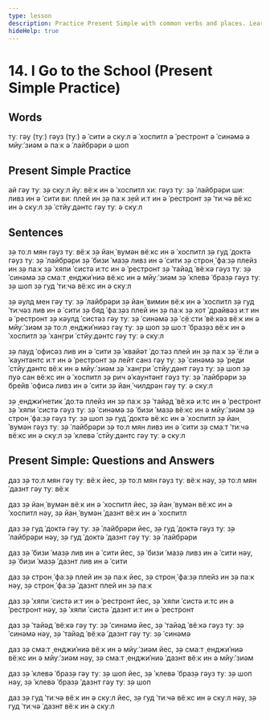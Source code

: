 ```yaml
---
type: lesson
description: Practice Present Simple with common verbs and places. Learn to express daily activities using simple present tense with articles.
hideHelp: true
---
```


# 14. I Go to the School (Present Simple Practice)

## Words

туː гəу (туː)
гəуз (туː)
ə ˈсити
ə скуːл
ə ˈхоспитл
ə ˈрестронт
ə ˈсинəмə
ə мйуːˈзиəм
ə паːк
ə ˈлайбрəри
ə шоп

## Present Simple Practice

ай гəу туː з̣ə скуːл
йуː вёːк ин ə ˈхоспитл
хиː гəуз туː з̣ə ˈлайбрəри
шиː ливз ин ə ˈсити
виː плей ин з̣ə паːк
з̣ей иːт ин ə ˈрестронт
з̣ə ˈтиːчə вёːкс ин ə скуːл
з̣ə ˈстйуːдəнтс гəу туː ə скуːл

## Sentences

з̣ə тоːл мян гəуз туː вёːк
з̣ə йан̣ ˈвумəн вёːкс ин ə ˈхоспитл
з̣ə гуд ˈдоктə гəуз туː з̣ə ˈлайбрəри
з̣ə ˈбизи ˈмаз̣ə ливз ин ə ˈсити
з̣ə строн̣ ˈфаːз̣ə плейз ин з̣ə паːк
з̣ə ˈхяпи ˈсистə иːтс ин ə ˈрестронт
з̣ə ˈтайəд ˈвёːкə гəуз туː з̣ə ˈсинəмə
з̣ə смаːт ˌенджиˈниə вёːкс ин ə мйуːˈзиəм
з̣ə ˈклевə ˈбраз̣ə гəуз туː з̣ə шоп
з̣ə гуд ˈтиːчə вёːкс ин ə скуːл

з̣ə əулд мен гəу туː з̣ə ˈлайбрəри
з̣ə йан̣ ˈвимин вёːк ин ə ˈхоспитл
з̣ə гуд ˈтиːчəз лив ин ə ˈсити
з̣ə бяд ˈфаːз̣əз плей ин з̣ə паːк
з̣ə хот ˈдрайвəз иːт ин ə ˈрестронт
з̣ə кəулд ˈсистəз гəу туː з̣ə ˈсинəмə
з̣ə ˈс̣ёːсти ˈвёːкəз вёːк ин ə мйуːˈзиəм
з̣ə тоːл ˌенджиˈниəз гəу туː з̣ə шоп
з̣ə шоːт ˈбраз̣əз вёːк ин ə ˈхоспитл
з̣ə ˈхан̣гри ˈстйуːдəнтс гəу туː ə скуːл

з̣ə лауд ˈофисəз лив ин ə ˈсити
з̣ə ˈквайəт ˈдоːтəз плей ин з̣ə паːк
з̣ə ˈёːли əˈкаунтəнтс иːт ин ə ˈрестронт
з̣ə лейт санз гəу туː з̣ə ˈсинəмə
з̣ə ˈреди ˈстйуːдəнтс вёːк ин ə мйуːˈзиəм
з̣ə ˈхан̣гри ˈстйуːдəнт гəуз туː з̣ə шоп
з̣ə пуə сан вёːкс ин ə ˈхоспитл
з̣ə рич əˈкаунтəнт гəуз туː з̣ə ˈлайбрəри
з̣ə брейв ˈофисə ливз ин ə ˈсити
з̣ə йан̣ ˈчилдрəн гəу туː ə скуːл

з̣ə ˌенджиˈнетик ˈдоːтə плейз ин з̣ə паːк
з̣ə ˈтайəд ˈвёːкə иːтс ин ə ˈрестронт
з̣ə ˈхяпи ˈсистə гəуз туː з̣ə ˈсинəмə
з̣ə ˈбизи ˈмаз̣ə вёːкс ин ə мйуːˈзиəм
з̣ə строн̣ ˈфаːз̣ə гəуз туː з̣ə шоп
з̣ə гуд ˈдоктə вёːкс ин ə ˈхоспитл
з̣ə йан̣ ˈвумəн гəуз туː з̣ə ˈлайбрəри
з̣ə тоːл мян ливз ин ə ˈсити
з̣ə смаːт ˈтиːчə вёːкс ин ə скуːл
з̣ə ˈклевə ˈстйуːдəнтс гəу туː ə скуːл

## Present Simple: Questions and Answers

даз з̣ə тоːл мян гəу туː вёːк
йес, з̣ə тоːл мян гəуз туː вёːк
нəу, з̣ə тоːл мян ˈдазнт гəу туː вёːк

даз з̣ə йан̣ ˈвумəн вёːк ин ə ˈхоспитл
йес, з̣ə йан̣ ˈвумəн вёːкс ин ə ˈхоспитл
нəу, з̣ə йан̣ ˈвумəн ˈдазнт вёːк ин ə ˈхоспитл

даз з̣ə гуд ˈдоктə гəу туː з̣ə ˈлайбрəри
йес, з̣ə гуд ˈдоктə гəуз туː з̣ə ˈлайбрəри
нəу, з̣ə гуд ˈдоктə ˈдазнт гəу туː з̣ə ˈлайбрəри

даз з̣ə ˈбизи ˈмаз̣ə лив ин ə ˈсити
йес, з̣ə ˈбизи ˈмаз̣ə ливз ин ə ˈсити
нəу, з̣ə ˈбизи ˈмаз̣ə ˈдазнт лив ин ə ˈсити

даз з̣ə строн̣ ˈфаːз̣ə плей ин з̣ə паːк
йес, з̣ə строн̣ ˈфаːз̣ə плейз ин з̣ə паːк
нəу, з̣ə строн̣ ˈфаːз̣ə ˈдазнт плей ин з̣ə паːк

даз з̣ə ˈхяпи ˈсистə иːт ин ə ˈрестронт
йес, з̣ə ˈхяпи ˈсистə иːтс ин ə ˈрестронт
нəу, з̣ə ˈхяпи ˈсистə ˈдазнт иːт ин ə ˈрестронт

даз з̣ə ˈтайəд ˈвёːкə гəу туː з̣ə ˈсинəмə
йес, з̣ə ˈтайəд ˈвёːкə гəуз туː з̣ə ˈсинəмə
нəу, з̣ə ˈтайəд ˈвёːкə ˈдазнт гəу туː з̣ə ˈсинəмə

даз з̣ə смаːт ˌенджиˈниə вёːк ин ə мйуːˈзиəм
йес, з̣ə смаːт ˌенджиˈниə вёːкс ин ə мйуːˈзиəм
нəу, з̣ə смаːт ˌенджиˈниə ˈдазнт вёːк ин ə мйуːˈзиəм

даз з̣ə ˈклевə ˈбраз̣ə гəу туː з̣ə шоп
йес, з̣ə ˈклевə ˈбраз̣ə гəуз туː з̣ə шоп
нəу, з̣ə ˈклевə ˈбраз̣ə ˈдазнт гəу туː з̣ə шоп

даз з̣ə гуд ˈтиːчə вёːк ин ə скуːл
йес, з̣ə гуд ˈтиːчə вёːкс ин ə скуːл
нəу, з̣ə гуд ˈтиːчə ˈдазнт вёːк ин ə скуːл
